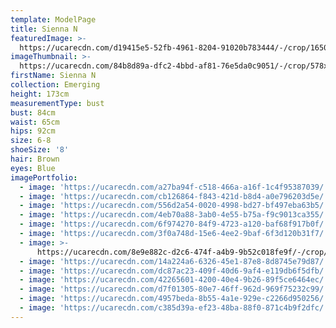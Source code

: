 ```yaml
---
template: ModelPage
title: Sienna N
featuredImage: >-
  https://ucarecdn.com/d19415e5-52fb-4961-8204-91020b783444/-/crop/1650x922/0,132/-/preview/
imageThumbnail: >-
  https://ucarecdn.com/84b8d89a-dfc2-4bbd-af81-76e5da0c9051/-/crop/578x769/127,0/-/preview/
firstName: Sienna N
collection: Emerging
height: 173cm
measurementType: bust
bust: 84cm
waist: 65cm
hips: 92cm
size: 6-8
shoeSize: '8'
hair: Brown
eyes: Blue
imagePortfolio:
  - image: 'https://ucarecdn.com/a27ba94f-c518-466a-a16f-1c4f95387039/'
  - image: 'https://ucarecdn.com/cb126864-f843-421d-b8d4-a0e796203d5e/'
  - image: 'https://ucarecdn.com/556d2a54-0020-4998-bd27-bf497eba63b5/'
  - image: 'https://ucarecdn.com/4eb70a88-3ab0-4e55-b75a-f9c9013ca355/'
  - image: 'https://ucarecdn.com/6f974270-84f9-4723-a120-baf68f917b0f/'
  - image: 'https://ucarecdn.com/3f0a748d-15e6-4ee2-9baf-6f3d120b31f7/'
  - image: >-
      https://ucarecdn.com/8e9e882c-d2c6-474f-a4b9-9b52c018fe9f/-/crop/533x1091/148,0/-/preview/
  - image: 'https://ucarecdn.com/14a224a6-6326-45e1-87e8-8d8745e79d87/'
  - image: 'https://ucarecdn.com/dc87ac23-409f-40d6-9af4-e119db6f5dfb/'
  - image: 'https://ucarecdn.com/42265601-4200-40e4-9b26-89f5ce6464ec/'
  - image: 'https://ucarecdn.com/d7f01305-80e7-46ff-962d-969f75232c99/'
  - image: 'https://ucarecdn.com/4957beda-8b55-4a1e-929e-c2266d950256/'
  - image: 'https://ucarecdn.com/c385d39a-ef23-48ba-88f0-871c4b9f2dfc/'
---
```



